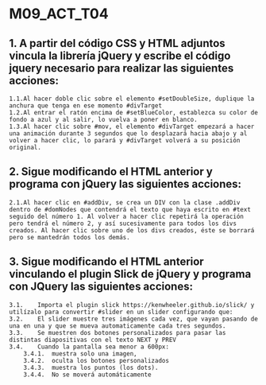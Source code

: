# M09_ACT_T04
## 1. A partir del código CSS y HTML adjuntos vincula la librería jQuery y escribe el código jquery necesario para realizar las siguientes acciones:
    1.1.Al hacer doble clic sobre el elemento #setDoubleSize, duplique la anchura que tenga en ese momento #divTarget
    1.2.Al entrar el ratón encima de #setBlueColor, establezca su color de fondo a azul y al salir, lo vuelva a poner en blanco.
    1.3.Al hacer clic sobre #mov, el elemento #divTarget empezará a hacer una animación durante 3 segundos que lo desplazará hacia abajo y al volver a hacer clic, lo parará y #divTarget volverá a su posición original.
## 2. Sigue modificando el HTML anterior y programa con jQuery las siguientes acciones:  
    2.1.Al hacer clic en #addDiv, se crea un DIV con la clase .addDiv dentro de #domNodes que contendrá el texto que haya escrito en #text seguido del número 1. Al volver a hacer clic repetirá la operación pero tendrá el número 2, y así sucesivamente para todos los divs creados. Al hacer clic sobre uno de los divs creados, éste se borrará pero se mantedrán todos los demás.
## 3. Sigue modificando el HTML anterior vinculando el plugin Slick de jQuery y  programa con JQuery las siguientes acciones:  
    3.1.	Importa el plugin slick https://kenwheeler.github.io/slick/ y utilízalo para convertir #slider en un slider configurando que:
    3.2.	El slider muestre tres imágenes cada vez, que vayan pasando de una en una y que se mueva automaticamente cada tres segundos.
    3.3.	Se muestren dos botones personalizados para pasar las distintas diapositivas con el texto NEXT y PREV
    3.4.	Cuando la pantalla sea menor a 600px:
        3.4.1.	muestra solo una imagen, 
        3.4.2.	oculta los botones personalizados 
        3.4.3.	muestra los puntos (los dots).
        3.4.4.	No se moverá automáticamente




